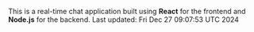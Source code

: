 This is a real-time chat application built using **React** for the frontend and **Node.js** for the backend.
Last updated: Fri Dec 27 09:07:53 UTC 2024
